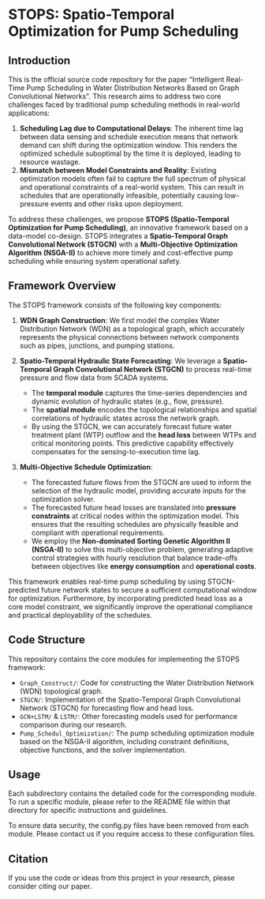 # STOPS: Spatio-Temporal Optimization for Pump Scheduling

## Introduction

This is the official source code repository for the paper "Intelligent Real-Time Pump Scheduling in Water Distribution Networks Based on Graph Convolutional Networks". This research aims to address two core challenges faced by traditional pump scheduling methods in real-world applications:

1.  **Scheduling Lag due to Computational Delays**: The inherent time lag between data sensing and schedule execution means that network demand can shift during the optimization window. This renders the optimized schedule suboptimal by the time it is deployed, leading to resource wastage.
2.  **Mismatch between Model Constraints and Reality**: Existing optimization models often fail to capture the full spectrum of physical and operational constraints of a real-world system. This can result in schedules that are operationally infeasible, potentially causing low-pressure events and other risks upon deployment.

To address these challenges, we propose **STOPS (Spatio-Temporal Optimization for Pump Scheduling)**, an innovative framework based on a data-model co-design. STOPS integrates a **Spatio-Temporal Graph Convolutional Network (STGCN)** with a **Multi-Objective Optimization Algorithm (NSGA-II)** to achieve more timely and cost-effective pump scheduling while ensuring system operational safety.

## Framework Overview

The STOPS framework consists of the following key components:

1.  **WDN Graph Construction**: We first model the complex Water Distribution Network (WDN) as a topological graph, which accurately represents the physical connections between network components such as pipes, junctions, and pumping stations.

2.  **Spatio-Temporal Hydraulic State Forecasting**: We leverage a **Spatio-Temporal Graph Convolutional Network (STGCN)** to process real-time pressure and flow data from SCADA systems.
    -   The **temporal module** captures the time-series dependencies and dynamic evolution of hydraulic states (e.g., flow, pressure).
    -   The **spatial module** encodes the topological relationships and spatial correlations of hydraulic states across the network graph.
    -   By using the STGCN, we can accurately forecast future water treatment plant (WTP) outflow and the **head loss** between WTPs and critical monitoring points. This predictive capability effectively compensates for the sensing-to-execution time lag.

3.  **Multi-Objective Schedule Optimization**:
    -   The forecasted future flows from the STGCN are used to inform the selection of the hydraulic model, providing accurate inputs for the optimization solver.
    -   The forecasted future head losses are translated into **pressure constraints** at critical nodes within the optimization model. This ensures that the resulting schedules are physically feasible and compliant with operational requirements.
    -   We employ the **Non-dominated Sorting Genetic Algorithm II (NSGA-II)** to solve this multi-objective problem, generating adaptive control strategies with hourly resolution that balance trade-offs between objectives like **energy consumption** and **operational costs**.

This framework enables real-time pump scheduling by using STGCN-predicted future network states to secure a sufficient computational window for optimization. Furthermore, by incorporating predicted head loss as a core model constraint, we significantly improve the operational compliance and practical deployability of the schedules.

## Code Structure

This repository contains the core modules for implementing the STOPS framework:

-   `Graph_Construct/`: Code for constructing the Water Distribution Network (WDN) topological graph.
-   `STGCN/`: Implementation of the Spatio-Temporal Graph Convolutional Network (STGCN) for forecasting flow and head loss.
-   `GCN+LSTM/` & `LSTM/`: Other forecasting models used for performance comparison during our research.
-   `Pump_Schedul_Optimization/`: The pump scheduling optimization module based on the NSGA-II algorithm, including constraint definitions, objective functions, and the solver implementation.

## Usage

Each subdirectory contains the detailed code for the corresponding module. To run a specific module, please refer to the README file within that directory for specific instructions and guidelines.

To ensure data security, the config.py files have been removed from each module. Please contact us if you require access to these configuration files.

## Citation

If you use the code or ideas from this project in your research, please consider citing our paper.


